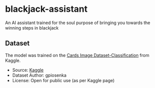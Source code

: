 # blackjack-assistant
An AI assistant trained for the soul purpose of bringing you towards the winning steps in blackjack

## Dataset

The model was trained on the [Cards Image Dataset-Classification](https://www.kaggle.com/datasets/gpiosenka/cards-image-datasetclassification/data) from Kaggle.

- Source: [Kaggle](https://www.kaggle.com/)
- Dataset Author: gpiosenka
- License: Open for public use (as per Kaggle page)
